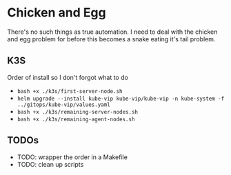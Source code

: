 # Chicken and Egg

There's no such things as true automation. I need to deal with the chicken and egg problem for before this becomes a snake eating it's tail problem.

## K3S

Order of install so I don't forgot what to do

- `bash +x ./k3s/first-server-node.sh`
- `helm upgrade --install kube-vip kube-vip/kube-vip -n kube-system -f ../gitops/kube-vip/values.yaml`
- `bash +x ./k3s/remaining-server-nodes.sh` 
- `bash +x ./k3s/remaining-agent-nodes.sh`

## TODOs
- TODO: wrapper the order in a Makefile
- TODO: clean up scripts
